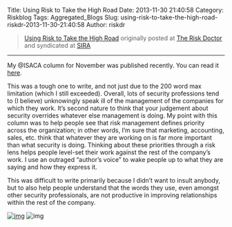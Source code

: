 Title: Using Risk to Take the High Road
Date: 2013-11-30 21:40:58
Category: Riskblog
Tags: Aggregated_Blogs
Slug: using-risk-to-take-the-high-road-riskdr-2013-11-30-21:40:58
Author: riskdr

>[Using Risk to Take the High Road](http://riskdr.com/2013/11/30/using-risk-to-take-the-high-road/) originally posted at [The Risk Doctor](http://riskdr.com) and syndicated at [SIRA](http://societyinforisk.org)
***
My @ISACA column for November was published recently. You can read it [here](http://www.isaca.org/About-ISACA/-ISACA-Newsletter/Pages/at-ISACA-Volume-24-20-November-2013.aspx#2).

This was a tough one to write, and not just due to the 200 word max limitation (which I still exceeded). Overall, lots of security professions tend to (I believe) unknowingly speak ill of the management of the companies for which they work. It’s second nature to think that your judgement about security overrides whatever else management is doing. My point with this column was to help people see that risk management defines priority across the organization; in other words, I’m sure that marketing, accounting, sales, etc. think that whatever they are working on is far more important than what security is doing. Thinking about these priorities through a risk lens helps people level-set their work against the rest of the company’s work. I use an outraged “author’s voice” to wake people up to what they are saying and how they express it.

This was difficult to write primarily because I didn’t want to insult anybody, but to also help people understand that the words they use, even amongst other security professionals, are not productive in improving relationships within the rest of the company.

[![img](/images/blank.png)](#) ![img](/images/blank.png)


